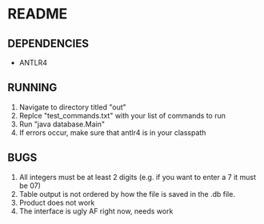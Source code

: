 # README  
## DEPENDENCIES  
* ANTLR4

## RUNNING  
1. Navigate to directory titled "out"  
2. Replce "test_commands.txt" with your list of commands to run  
3. Run "java database.Main"  
4. If errors occur, make sure that antlr4 is in your classpath  
  
## BUGS  
1. All integers must be at least 2 digits (e.g. if you want to enter a 7 it must be 07)  
2. Table output is not ordered by how the file is saved in the .db file.  
3. Product does not work 
4. The interface is ugly AF right now, needs work  
